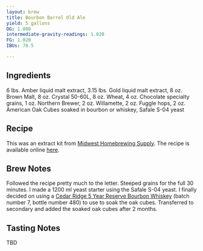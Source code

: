 ```yaml
---
layout: brew
title: Bourbon Barrel Old Ale
yield: 5 gallons
OG: 1.080
intermediate-gravity-readings: 1.020
FG: 1.020
IBUs: 78.5

---
```


## Ingredients
6 lbs. Amber liquid malt extract, 3.15 lbs. Gold liquid malt extract, 8 oz. Brown Malt, 8 oz. Crystal 50-60L, 8 oz. Wheat, 4 oz. Chocolate specialty grains, 1 oz. Northern Brewer, 2 oz. Willamette, 2 oz. Fuggle hops, 2 oz. American Oak Cubes soaked in bourbon or whiskey, Safale S-04 yeast

## Recipe
This was an extract kit from [Midwest Homebrewing Supply](http://www.midwestsupplies.com/bourbon-barrel-old-ale-kit.html).  The recipe is available online [here](http://www.midwestsupplies.com/media/downloads/26/Bourbon%20Barrel%20Old%20Ale%20Instructions.pdf).

## Brew Notes
Followed the recipe pretty much to the letter. Steeped grains for the full 30 minutes. I made a 1200 ml yeast starter using the Safale S-04 yeast. I finally decided on using a [Cedar Ridge 5 Year Reserve Bourbon Whiskey](http://www.crwine.com/whiskey/) (batch number 7, bottle number 480) to use to soak the oak cubes. Transferred to secondary and added the soaked oak cubes after 2 months.

## Tasting Notes
TBD
